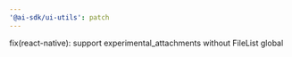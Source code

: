 ```yaml
---
'@ai-sdk/ui-utils': patch
---
```


fix(react-native): support experimental_attachments without FileList global
